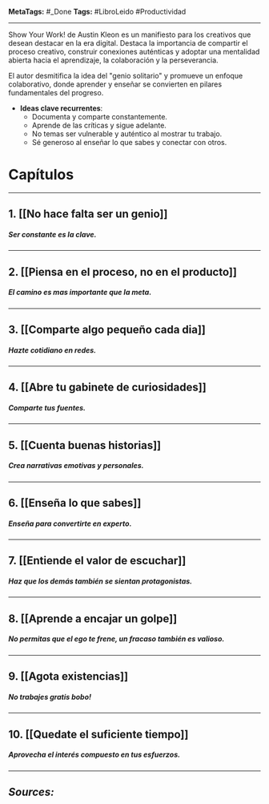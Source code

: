 **MetaTags:** #_Done
**Tags:** #LibroLeido #Productividad 
- - -
Show Your Work! de Austin Kleon es un manifiesto para los creativos que desean destacar en la era digital.  Destaca la importancia de compartir el proceso creativo, construir conexiones auténticas y adoptar una mentalidad abierta hacia el aprendizaje, la colaboración y la perseverancia.

El autor desmitifica la idea del "genio solitario" y promueve un enfoque colaborativo, donde aprender y enseñar se convierten en pilares fundamentales del progreso. 

- **Ideas clave recurrentes**:
  - Documenta y comparte constantemente.
  - Aprende de las críticas y sigue adelante.
  - No temas ser vulnerable y auténtico al mostrar tu trabajo.
  - Sé generoso al enseñar lo que sabes y conectar con otros.
# Capítulos
- - - 
## 1. [[No hace falta ser un genio]]
##### Ser constante es la clave.
---
## 2. [[Piensa en el proceso, no en el producto]]
##### El camino es mas importante que la meta.
---
## 3. [[Comparte algo pequeño cada dia]] 
##### Hazte cotidiano en redes.
---
## 4. [[Abre tu gabinete de curiosidades]]
##### Comparte tus fuentes.
---
## 5. [[Cuenta buenas historias]]
##### Crea narrativas emotivas y personales.
---
## 6. [[Enseña lo que sabes]]
##### Enseña para convertirte en experto.
---
## 7. [[Entiende el valor de escuchar]]
##### Haz que los demás también se sientan protagonistas.
---
## 8. [[Aprende a encajar un golpe]]
##### No permitas que el ego te frene, un fracaso también es valioso.
---
## 9. [[Agota existencias]]
##### No trabajes gratis bobo!
---
## 10. [[Quedate el suficiente tiempo]]
##### Aprovecha el interés compuesto en tus esfuerzos.

- - - 
## ***Sources:***